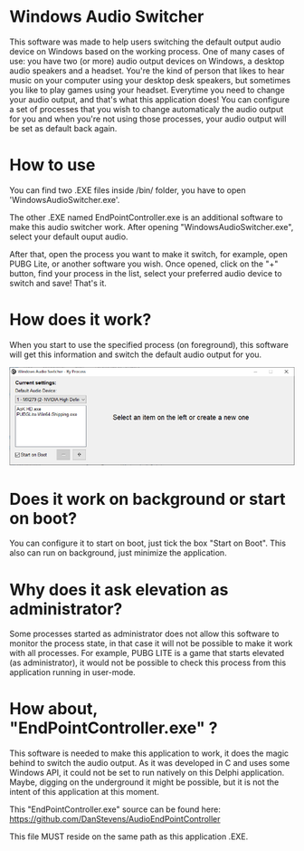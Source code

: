 # Windows Audio Switcher

This software was made to help users switching the default output audio device on Windows based on the working process.
One of many cases of use: you have two (or more) audio output devices on Windows, a desktop audio speakers and a headset. You're the kind of person that likes to hear music on your computer using your desktop desk speakers, but sometimes you like to play games using your headset. Everytime you need to change your audio output, and that's what this application does!
You can configure a set of processes that you wish to change automaticaly the audio output for you and when you're not using those processes, your audio output will be set as default back again.


# How to use
You can find two .EXE files inside /bin/ folder, you have to open 'WindowsAudioSwitcher.exe'.

The other .EXE named EndPointController.exe is an additional software to make this audio switcher work. After opening "WindowsAudioSwitcher.exe", select your default ouput audio.

After that, open the process you want to make it switch, for example, open PUBG Lite, or another software you wish. Once opened, click on the "+" button, find your process in the list, select your preferred audio device to switch and save! That's it.

# How does it work?
When you start to use the specified process (on foreground), this software will get this information and switch the default audio output for you.

![application main screen](https://raw.githubusercontent.com/luizbossoi/windows-audio-switcher/master/images/image1.png?1234)

# Does it work on background or start on boot?
You can configure it to start on boot, just tick the box "Start on Boot".
This also can run on background, just minimize the application.

# Why does it ask elevation as administrator?
Some processes started as administrator does not allow this software to monitor the process state, in that case it will not be possible to make it work with all processes. For example, PUBG LITE is a game that starts elevated (as administrator), it would not be possible to check this process from this application running in user-mode.

# How about, "EndPointController.exe" ?
This software is needed to make this application to work, it does the magic behind to switch the audio output. As it was developed in C and uses some Windows API, it could not be set to run natively on this Delphi application. Maybe, digging on the underground it might be possible, but it is not the intent of this application at this moment. 

This "EndPointController.exe" source can be found here: https://github.com/DanStevens/AudioEndPointController

This file MUST reside on the same path as this application .EXE.

